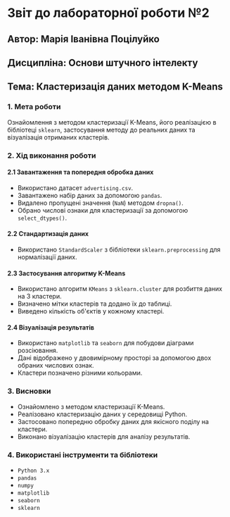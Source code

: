 # Звіт до лабораторної роботи №2

## Автор: Марія Іванівна Поцілуйко  
## Дисципліна: Основи штучного інтелекту  
## Тема: Кластеризація даних методом K-Means  

### 1. Мета роботи
Ознайомлення з методом кластеризації K-Means, його реалізацією в бібліотеці `sklearn`, застосування методу до реальних даних та візуалізація отриманих кластерів.

### 2. Хід виконання роботи

#### 2.1 Завантаження та попередня обробка даних
- Використано датасет `advertising.csv`.
- Завантажено набір даних за допомогою `pandas`.
- Видалено пропущені значення (`NaN`) методом `dropna()`.
- Обрано числові ознаки для кластеризації за допомогою `select_dtypes()`.

#### 2.2 Стандартизація даних
- Використано `StandardScaler` з бібліотеки `sklearn.preprocessing` для нормалізації даних.

#### 2.3 Застосування алгоритму K-Means
- Використано алгоритм `KMeans` з `sklearn.cluster` для розбиття даних на 3 кластери.
- Визначено мітки кластерів та додано їх до таблиці.
- Виведено кількість об'єктів у кожному кластері.

#### 2.4 Візуалізація результатів
- Використано `matplotlib` та `seaborn` для побудови діаграми розсіювання.
- Дані відображено у двовимірному просторі за допомогою двох обраних числових ознак.
- Кластери позначено різними кольорами.

### 3. Висновки
- Ознайомлено з методом кластеризації K-Means.
- Реалізовано кластеризацію даних у середовищі Python.
- Застосовано попередню обробку даних для якісного поділу на кластери.
- Виконано візуалізацію кластерів для аналізу результатів.

### 4. Використані інструменти та бібліотеки
- `Python 3.x`
- `pandas`
- `numpy`
- `matplotlib`
- `seaborn`
- `sklearn`